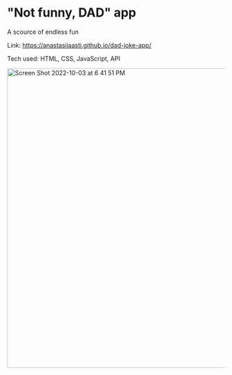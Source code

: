 # "Not funny, DAD" app

A scource of endless fun

Link:
https://anastasiiaasti.github.io/dad-joke-app/

Tech used: HTML, CSS, JavaScript, API

<img width="694" alt="Screen Shot 2022-10-03 at 6 41 51 PM" src="https://user-images.githubusercontent.com/97631462/193864884-f405d1d1-9c01-4956-ac26-b25fa28c70bb.png">
